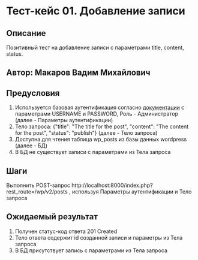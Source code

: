 # Тест-кейс 01. Добавление записи

## Описание
Позитивный тест на добавление записи с параметрами title, content, status.

## Автор: Макаров Вадим Михайлович

## Предусловия
1) Используется базовая аутентификация согласно 
[документации](https://developer.wordpress.org/rest-api/using-the-rest-api/authentication/#basic-authentication-with-application-passwords)
с параметрами USERNAME и PASSWORD, Роль - Администратор (далее - Параметры аутентификации)
2) Тело запроса: {"title": "The title for the post", "content": "The content for the post", "status": "publish"} (далее - Тело запроса)
3) Доступна для чтения таблица wp_posts из базы данных wordpress (далее - БД)
4) В БД не существует записи с параметрами из Тела запроса


## Шаги
Выполнить POST-запрос http://localhost:8000/index.php?rest_route=/wp/v2/posts , используя Параметры аутентификации и Тело запроса


## Ожидаемый результат
1) Получен статус-код ответа 201 Created
2) Тело ответа содержит id созданной записи и параметры из Тела запроса
3) В БД присутствует запись с параметрами из Тела запроса
